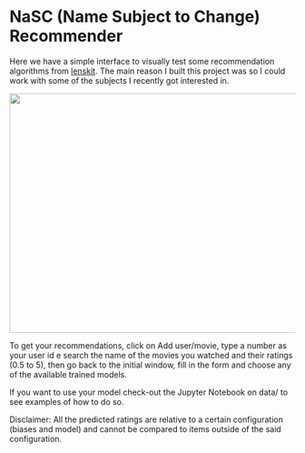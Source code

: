 # NaSC (Name Subject to Change) Recommender

Here we have a simple interface to visually test some recommendation algorithms from [lenskit](https://lkpy.readthedocs.io/en/stable/index.html). The main reason I built this project was so I could work with some of the subjects I recently got interested in.

<p align="center" width="100%">
<img src="https://user-images.githubusercontent.com/76168138/165192123-5e97bd21-c898-410d-b52f-4897254471ab.png" width="672" height="421"/>
</p>

To get your recommendations, click on Add user/movie, type a number as your user id e search the name of the movies you watched and their ratings (0.5 to 5), then go back to the initial window, fill in the form and choose any of the available trained models.

If you want to use your model check-out the Jupyter Notebook on data/ to see examples of how to do so.

Disclaimer: All the predicted ratings are relative to a certain configuration (biases and model) and cannot be compared to items outside of the said configuration.
